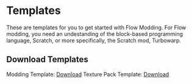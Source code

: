 # Templates

These are templates for you to get started with Flow Modding. For Flow modding, you need an undestanding of the block-based programming language, Scratch, or more specifically, the Scratch mod, Turbowarp.

## Download Templates

Modding Template: [Download](/source.sb3)
Texture Pack Template: [Download](/textures.zip)
